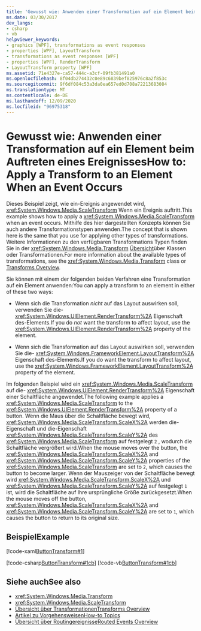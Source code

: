 ```yaml
---
title: 'Gewusst wie: Anwenden einer Transformation auf ein Element beim Auftreten eines Ereignisses'
ms.date: 03/30/2017
dev_langs:
- csharp
- vb
helpviewer_keywords:
- graphics [WPF], transformations as event responses
- properties [WPF], LayoutTransform
- transformations as event responses [WPF]
- properties [WPF], RenderTransform
- LayoutTransform property [WPF]
ms.assetid: 71e4327e-ca57-444c-a3cf-09fb381491a0
ms.openlocfilehash: 8f04db274432c0e89c6839bef825976c8a2f853c
ms.sourcegitcommit: 9f6df084c53a3da0ea657ed0d708a72213683084
ms.translationtype: MT
ms.contentlocale: de-DE
ms.lasthandoff: 12/09/2020
ms.locfileid: "96975318"
---
```

# <a name="how-to-apply-a-transform-to-an-element-when-an-event-occurs"></a><span data-ttu-id="bc147-102">Gewusst wie: Anwenden einer Transformation auf ein Element beim Auftreten eines Ereignisses</span><span class="sxs-lookup"><span data-stu-id="bc147-102">How to: Apply a Transform to an Element When an Event Occurs</span></span>
<span data-ttu-id="bc147-103">Dieses Beispiel zeigt, wie ein-Ereignis angewendet wird, <xref:System.Windows.Media.ScaleTransform> Wenn ein Ereignis auftritt.</span><span class="sxs-lookup"><span data-stu-id="bc147-103">This example shows how to apply a <xref:System.Windows.Media.ScaleTransform> when an event occurs.</span></span> <span data-ttu-id="bc147-104">Mithilfe des hier dargestellten Konzepts können Sie auch andere Transformationstypen anwenden.</span><span class="sxs-lookup"><span data-stu-id="bc147-104">The concept that is shown here is the same that you use for applying other types of transformations.</span></span> <span data-ttu-id="bc147-105">Weitere Informationen zu den verfügbaren Transformations Typen finden Sie in der <xref:System.Windows.Media.Transform> [Übersicht](transforms-overview.md)über Klassen oder Transformationen.</span><span class="sxs-lookup"><span data-stu-id="bc147-105">For more information about the available types of transformations, see the <xref:System.Windows.Media.Transform> class or [Transforms Overview](transforms-overview.md).</span></span>  
  
 <span data-ttu-id="bc147-106">Sie können mit einem der folgenden beiden Verfahren eine Transformation auf ein Element anwenden:</span><span class="sxs-lookup"><span data-stu-id="bc147-106">You can apply a transform to an element in either of these two ways:</span></span>  
  
- <span data-ttu-id="bc147-107">Wenn sich die Transformation *nicht* auf das Layout auswirken soll, verwenden Sie die- <xref:System.Windows.UIElement.RenderTransform%2A> Eigenschaft des-Elements.</span><span class="sxs-lookup"><span data-stu-id="bc147-107">If you do *not* want the transform to affect layout, use the <xref:System.Windows.UIElement.RenderTransform%2A> property of the element.</span></span>  
  
- <span data-ttu-id="bc147-108">Wenn sich die Transformation auf das Layout auswirken soll, verwenden Sie die- <xref:System.Windows.FrameworkElement.LayoutTransform%2A> Eigenschaft des-Elements.</span><span class="sxs-lookup"><span data-stu-id="bc147-108">If you do want the transform to affect layout, use the <xref:System.Windows.FrameworkElement.LayoutTransform%2A> property of the element.</span></span>  
  
 <span data-ttu-id="bc147-109">Im folgenden Beispiel wird ein <xref:System.Windows.Media.ScaleTransform> auf die- <xref:System.Windows.UIElement.RenderTransform%2A> Eigenschaft einer Schaltfläche angewendet.</span><span class="sxs-lookup"><span data-stu-id="bc147-109">The following example applies a <xref:System.Windows.Media.ScaleTransform> to the <xref:System.Windows.UIElement.RenderTransform%2A> property of a button.</span></span> <span data-ttu-id="bc147-110">Wenn die Maus über die Schaltfläche bewegt wird, <xref:System.Windows.Media.ScaleTransform.ScaleX%2A> werden die-Eigenschaft und die-Eigenschaft <xref:System.Windows.Media.ScaleTransform.ScaleY%2A> des <xref:System.Windows.Media.ScaleTransform> auf festgelegt `2` , wodurch die Schaltfläche vergrößert wird.</span><span class="sxs-lookup"><span data-stu-id="bc147-110">When the mouse moves over the button, the <xref:System.Windows.Media.ScaleTransform.ScaleX%2A> and <xref:System.Windows.Media.ScaleTransform.ScaleY%2A> properties of the <xref:System.Windows.Media.ScaleTransform> are set to `2`, which causes the button to become larger.</span></span> <span data-ttu-id="bc147-111">Wenn der Mauszeiger von der Schaltfläche bewegt wird <xref:System.Windows.Media.ScaleTransform.ScaleX%2A> und <xref:System.Windows.Media.ScaleTransform.ScaleY%2A> auf festgelegt `1` ist, wird die Schaltfläche auf Ihre ursprüngliche Größe zurückgesetzt.</span><span class="sxs-lookup"><span data-stu-id="bc147-111">When the mouse moves off the button, <xref:System.Windows.Media.ScaleTransform.ScaleX%2A> and <xref:System.Windows.Media.ScaleTransform.ScaleY%2A> are set to `1`, which causes the button to return to its original size.</span></span>  
  
## <a name="example"></a><span data-ttu-id="bc147-112">Beispiel</span><span class="sxs-lookup"><span data-stu-id="bc147-112">Example</span></span>  
 [!code-xaml[ButtonTransform#1](~/samples/snippets/csharp/VS_Snippets_Wpf/ButtonTransform/CSharp/ButtonTransformExample.xaml#1)]  
  
 [!code-csharp[ButtonTransform#1cb](~/samples/snippets/csharp/VS_Snippets_Wpf/ButtonTransform/CSharp/ButtonTransformExample.xaml.cs#1cb)]
 [!code-vb[ButtonTransform#1cb](~/samples/snippets/visualbasic/VS_Snippets_Wpf/ButtonTransform/VisualBasic/ButtonTransformExample.xaml.vb#1cb)]  
  
## <a name="see-also"></a><span data-ttu-id="bc147-113">Siehe auch</span><span class="sxs-lookup"><span data-stu-id="bc147-113">See also</span></span>

- <xref:System.Windows.Media.Transform>
- <xref:System.Windows.Media.ScaleTransform>
- [<span data-ttu-id="bc147-114">Übersicht über Transformationen</span><span class="sxs-lookup"><span data-stu-id="bc147-114">Transforms Overview</span></span>](transforms-overview.md)
- [<span data-ttu-id="bc147-115">Artikel zu Vorgehensweisen</span><span class="sxs-lookup"><span data-stu-id="bc147-115">How-to Topics</span></span>](transformations-how-to-topics.md)
- [<span data-ttu-id="bc147-116">Übersicht über Routingereignisse</span><span class="sxs-lookup"><span data-stu-id="bc147-116">Routed Events Overview</span></span>](../advanced/routed-events-overview.md)

